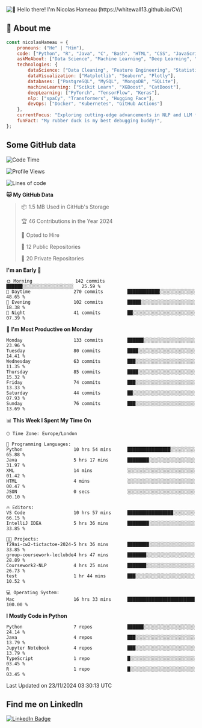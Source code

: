 <img src="assets/intro.gif" alt="👋 Hello there! I'm Nicolas Hameau (https://whitewall13.github.io/CV/)" title="👋 Hello there! I'm Nicolas Hameau"/>

<!---visitors number here--->

## :book: About me

```javascript
const nicolasHameau = {
    pronouns: ("He" | "Him"),
    code: ["Python", "R", "Java", "C", "Bash", "HTML", "CSS", "JavaScript", "PHP", "SQL"],
    askMeAbout: ["Data Science", "Machine Learning", "Deep Learning", "NLP", "LLM", "Computer Vision", "MLOps"],
    technologies: {
        dataScience: ["Data Cleaning", "Feature Engineering", "Statistical Analysis"],
        dataVisualization: ["Matplotlib", "Seaborn", "Plotly"],
        databases: ["PostgreSQL", "MySQL", "MongoDB", "SQLite"],
        machineLearning: ["Scikit Learn", "XGBoost", "CatBoost"],
        deepLearning: ["PyTorch", "TensorFlow", "Keras"],
        nlp: ["spaCy", "Transformers", "Hugging Face"],
        devOps: ["Docker", "Kubernetes", "GitHub Actions"]
    },
    currentFocus: "Exploring cutting-edge advancements in NLP and LLM fine-tuning",
    funFact: "My rubber duck is my best debugging buddy!",
};
```
## Some GitHub data

<!--START_SECTION:waka-->
![Code Time](http://img.shields.io/badge/Code%20Time-34%20hrs%2045%20mins-blue)

![Profile Views](http://img.shields.io/badge/Profile%20Views-3-blue)

![Lines of code](https://img.shields.io/badge/From%20Hello%20World%20I%27ve%20Written-5.9%20million%20lines%20of%20code-blue)

**🐱 My GitHub Data** 

> 📦 1.5 MB Used in GitHub's Storage 
 > 
> 🏆 46 Contributions in the Year 2024
 > 
> 💼 Opted to Hire
 > 
> 📜 12 Public Repositories 
 > 
> 🔑 20 Private Repositories 
 > 
**I'm an Early 🐤** 

```text
🌞 Morning                142 commits         ██████░░░░░░░░░░░░░░░░░░░   25.59 % 
🌆 Daytime                270 commits         ████████████░░░░░░░░░░░░░   48.65 % 
🌃 Evening                102 commits         █████░░░░░░░░░░░░░░░░░░░░   18.38 % 
🌙 Night                  41 commits          ██░░░░░░░░░░░░░░░░░░░░░░░   07.39 % 
```
📅 **I'm Most Productive on Monday** 

```text
Monday                   133 commits         ██████░░░░░░░░░░░░░░░░░░░   23.96 % 
Tuesday                  80 commits          ████░░░░░░░░░░░░░░░░░░░░░   14.41 % 
Wednesday                63 commits          ███░░░░░░░░░░░░░░░░░░░░░░   11.35 % 
Thursday                 85 commits          ████░░░░░░░░░░░░░░░░░░░░░   15.32 % 
Friday                   74 commits          ███░░░░░░░░░░░░░░░░░░░░░░   13.33 % 
Saturday                 44 commits          ██░░░░░░░░░░░░░░░░░░░░░░░   07.93 % 
Sunday                   76 commits          ███░░░░░░░░░░░░░░░░░░░░░░   13.69 % 
```


📊 **This Week I Spent My Time On** 

```text
🕑︎ Time Zone: Europe/London

💬 Programming Languages: 
Python                   10 hrs 54 mins      ████████████████░░░░░░░░░   65.88 % 
Java                     5 hrs 17 mins       ████████░░░░░░░░░░░░░░░░░   31.97 % 
XML                      14 mins             ░░░░░░░░░░░░░░░░░░░░░░░░░   01.42 % 
HTML                     4 mins              ░░░░░░░░░░░░░░░░░░░░░░░░░   00.47 % 
JSON                     0 secs              ░░░░░░░░░░░░░░░░░░░░░░░░░   00.10 % 

🔥 Editors: 
VS Code                  10 hrs 57 mins      █████████████████░░░░░░░░   66.15 % 
IntelliJ IDEA            5 hrs 36 mins       ████████░░░░░░░░░░░░░░░░░   33.85 % 

🐱‍💻 Projects: 
f29ai-cw2-tictactoe-2024-5 hrs 36 mins       ████████░░░░░░░░░░░░░░░░░   33.85 % 
group-coursework-leclubde4 hrs 47 mins       ███████░░░░░░░░░░░░░░░░░░   28.89 % 
Coursework2-NLP          4 hrs 25 mins       ███████░░░░░░░░░░░░░░░░░░   26.73 % 
test                     1 hr 44 mins        ███░░░░░░░░░░░░░░░░░░░░░░   10.52 % 

💻 Operating System: 
Mac                      16 hrs 33 mins      █████████████████████████   100.00 % 
```

**I Mostly Code in Python** 

```text
Python                   7 repos             ██████░░░░░░░░░░░░░░░░░░░   24.14 % 
Java                     4 repos             ███░░░░░░░░░░░░░░░░░░░░░░   13.79 % 
Jupyter Notebook         4 repos             ███░░░░░░░░░░░░░░░░░░░░░░   13.79 % 
TypeScript               1 repo              █░░░░░░░░░░░░░░░░░░░░░░░░   03.45 % 
R                        1 repo              █░░░░░░░░░░░░░░░░░░░░░░░░   03.45 % 
```




 Last Updated on 23/11/2024 03:30:13 UTC
<!--END_SECTION:waka-->

## Find me on LinkedIn
<div id="badges">
  <a href="https://www.linkedin.com/in/nicolas-hameau-13242002/">
    <img src="https://img.shields.io/badge/LinkedIn-blue?style=for-the-badge&logo=linkedin&logoColor=white" alt="LinkedIn Badge"/>
  </a>
</div>



